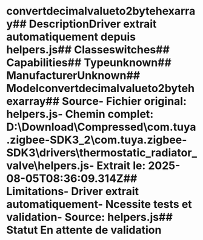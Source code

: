 # convertdecimalvalueto2bytehexarray##  DescriptionDriver extrait automatiquement depuis helpers.js##  Classeswitches##  Capabilities##  Typeunknown##  ManufacturerUnknown##  Modelconvertdecimalvalueto2bytehexarray##  Source- **Fichier original**: helpers.js- **Chemin complet**: D:\Download\Compressed\com.tuya.zigbee-SDK3_2\com.tuya.zigbee-SDK3\drivers\thermostatic_radiator_valve\helpers.js- **Extrait le**: 2025-08-05T08:36:09.314Z##  Limitations- Driver extrait automatiquement- Ncessite tests et validation- Source: helpers.js##  Statut En attente de validation